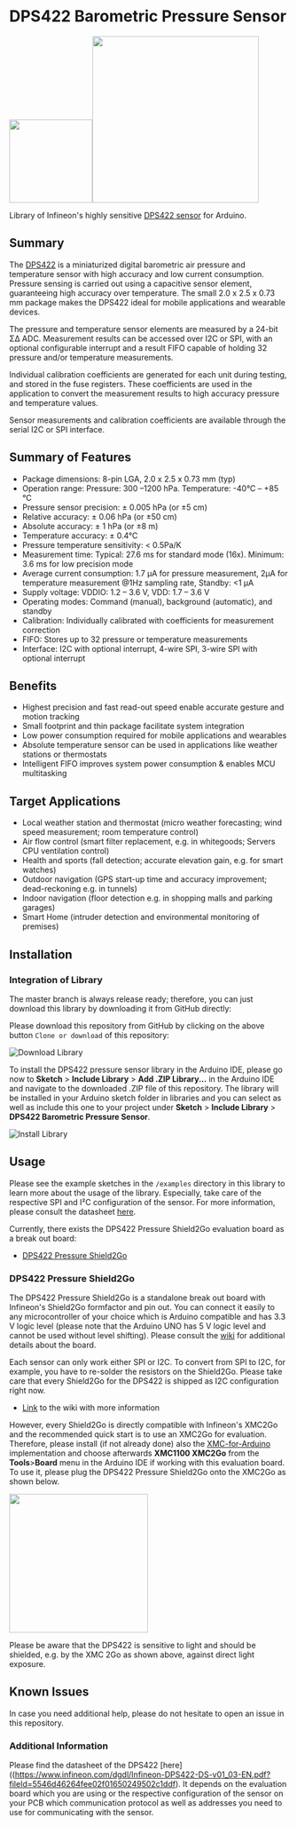 # DPS422 Barometric Pressure Sensor

<img src="https://www.infineon.com/export/sites/default/media/products/Small_Signal_Discretes/WLGA-8-1.png_1924866192.png" width=150><img src="https://github.com/Infineon/Assets/blob/master/Pictures/DPS422-Pressure-Shield2Go_Top.png" width=300>

Library of Infineon's highly sensitive [DPS422 sensor](https://www.infineon.com/cms/en/product/sensor/barometric-pressure-sensor-for-consumer-applications/dps422/) for Arduino.

## Summary

The [DPS422](https://www.infineon.com/cms/en/product/sensor/barometric-pressure-sensor-for-consumer-applications/dps422/) is a miniaturized digital barometric air pressure and temperature sensor with high accuracy and low current consumption. Pressure sensing is carried out using a capacitive sensor element, guaranteeing high accuracy over temperature. The small 2.0 x 2.5 x 0.73 mm package makes the DPS422 ideal for mobile applications and wearable devices.

The pressure and temperature sensor elements are measured by a 24-bit ΣΔ ADC. Measurement results can be accessed over I2C or SPI, with an optional configurable interrupt and a result FIFO capable of holding 32 pressure and/or temperature measurements.

Individual calibration coefficients are generated for each unit during testing, and stored in the fuse registers.
These coefficients are used in the application to convert the measurement results to high accuracy pressure and temperature values.

Sensor measurements and calibration coefficients are available through the serial I2C or SPI interface.

## Summary of Features

* Package dimensions: 8-pin LGA, 2.0 x 2.5 x 0.73 mm (typ)
* Operation range: Pressure: 300 –1200 hPa. Temperature: -40°C – +85 °C
* Pressure sensor precision: ± 0.005 hPa (or ±5 cm)
* Relative accuracy: ± 0.06 hPa (or ±50 cm)
* Absolute accuracy: ± 1 hPa (or ±8 m)
* Temperature accuracy: ± 0.4°C
* Pressure temperature sensitivity: < 0.5Pa/K
* Measurement time: Typical: 27.6 ms for standard mode (16x). Minimum: 3.6 ms for low precision mode
* Average current consumption: 1.7 μA for pressure measurement, 2μA for temperature measurement @1Hz sampling rate, Standby: <1 μA
* Supply voltage: VDDIO: 1.2 – 3.6 V, VDD: 1.7 – 3.6 V
* Operating modes: Command (manual), background (automatic), and standby
* Calibration: Individually calibrated with coefficients for measurement correction
* FIFO: Stores up to 32 pressure or temperature measurements
* Interface: I2C with optional interrupt, 4-wire SPI, 3-wire SPI with optional interrupt

## Benefits

* Highest precision and fast read-out speed enable accurate gesture and motion tracking
* Small footprint and thin package facilitate system integration
* Low power consumption required for mobile applications and wearables
* Absolute temperature sensor can be used in applications like weather stations or thermostats
* Intelligent FIFO improves system power consumption & enables MCU multitasking
 

## Target Applications

* Local weather station and thermostat (micro weather forecasting; wind speed measurement; room temperature control)
* Air flow control (smart filter replacement, e.g. in whitegoods; Servers CPU ventilation control)
* Health and sports (fall detection; accurate elevation gain, e.g. for smart watches)
* Outdoor navigation (GPS start-up time and accuracy improvement; dead-reckoning e.g. in tunnels)
* Indoor navigation (floor detection e.g. in shopping malls and parking garages)
* Smart Home (intruder detection and environmental monitoring of premises)

## Installation

### Integration of Library

The master branch is always release ready; therefore, you can just download this library by downloading it from GitHub directly:

Please download this repository from GitHub by clicking on the above button `Clone or download` of this repository:

![Download Library](https://raw.githubusercontent.com/infineon/assets/master/Download_Repo.png)

To install the DPS422 pressure sensor library in the Arduino IDE, please go now to **Sketch** > **Include Library** > **Add .ZIP Library...** in the Arduino IDE and navigate to the downloaded .ZIP file of this repository. The library will be installed in your Arduino sketch folder in libraries and you can select as well as include this one to your project under **Sketch** > **Include Library** > **DPS422 Barometric Pressure Sensor**.

![Install Library](https://raw.githubusercontent.com/infineon/assets/master/Pictures/Library_Install_ZIP.png)

## Usage
Please see the example sketches in the `/examples` directory in this library to learn more about the usage of the library. Especially, take care of the respective SPI and I²C configuration of the sensor. 
For more information, please consult the datasheet [here](https://www.infineon.com/dgdl/Infineon-DPS422-DS-v01_03-EN.pdf?fileId=5546d46264fee02f01650249502c1ddf).

Currently, there exists the DPS422 Pressure Shield2Go evaluation board as a break out board:

* [DPS422 Pressure Shield2Go](https://www.infineon.com/cms/en/product/evaluation-boards/s2go-pressure-dps422/)

### DPS422 Pressure Shield2Go
The DPS422 Pressure Shield2Go is a standalone break out board with Infineon's Shield2Go formfactor and pin out. You can connect it easily to any microcontroller of your choice which is Arduino compatible and has 3.3 V logic level (please note that the Arduino UNO has 5 V logic level and cannot be used without level shifting).
Please consult the [wiki](https://github.com/Infineon/DPS422-Library-Arduino/wiki) for additional details about the board.

Each sensor can only work either SPI or I2C. To convert from SPI to I2C, for example, you have to re-solder the resistors on the Shield2Go. Please take care that every Shield2Go for the DPS422 is shipped as I2C configuration right now.

* [Link](https://github.com/Infineon/DPS422-Library-Arduino/wiki) to the wiki with more information

However, every Shield2Go is directly compatible with Infineon's XMC2Go and the recommended quick start is to use an XMC2Go for evaluation. Therefore, please install (if not already done) also the [XMC-for-Arduino](https://github.com/Infineon/XMC-for-Arduino) implementation and choose afterwards **XMC1100 XMC2Go** from the **Tools**>**Board** menu in the Arduino IDE if working with this evaluation board. To use it, please plug the DPS422 Pressure Shield2Go onto the XMC2Go as shown below.

<img src="https://github.com/Infineon/Assets/blob/master/Pictures/DPS310_S2Go_w_XMC2Go.png" width=250>

Please be aware that the DPS422 is sensitive to light and should be shielded, e.g. by the XMC 2Go as shown above, against direct light exposure.

## Known Issues

In case you need additional help, please do not hesitate to open an issue in this repository.

### Additional Information
Please find the datasheet of the DPS422 [here]((https://www.infineon.com/dgdl/Infineon-DPS422-DS-v01_03-EN.pdf?fileId=5546d46264fee02f01650249502c1ddf). It depends on the evaluation board which you are using or the respective configuration of the sensor on your PCB which communication protocol as well as addresses you need to use for communicating with the sensor.
